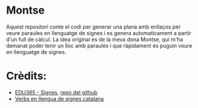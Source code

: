 # Montse
Aquest repositori conte el codi per generar una plana amb enllaços per veure paraules en llenguatge de signes i es genera automaticament a partir d'un full de càlcul. La idea original es de la meva dona Montse, qui m'ha demanat poder tenir un lloc amb paraules i que ràpidament es puguin veure en llenguatge de signes.

# Crèdits:
- [EDU365 - Signes](https://www.edu365.cat/signes/), [repo del github](https://github.com/projectestac/edu365-signes)
- [Verbs en llengua de signes catalana](https://ca.wiktionary.org/wiki/Categoria:Verbs_en_llengua_de_signes_catalana)
